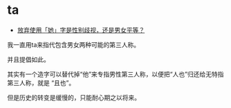 # ta

- [放弃使用「她」字是性别歧视，还是男女平等？](https://www.zhihu.com/question/302600927/answer/1772139335)


我一直用ta来指代包含男女两种可能的第三人称。

并且提倡如此。

其实有一个造字可以替代掉“他”来专指男性第三人称，以便把“人也”归还给无特指第三人称，就是 “且也”。

但是历史的转变是缓慢的，只能耐心期之以将来。